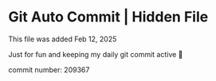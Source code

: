 # Git Auto Commit | Hidden File

This file was added Feb 12, 2025

Just for fun and keeping my daily git commit active 🤪

commit number: 209367
